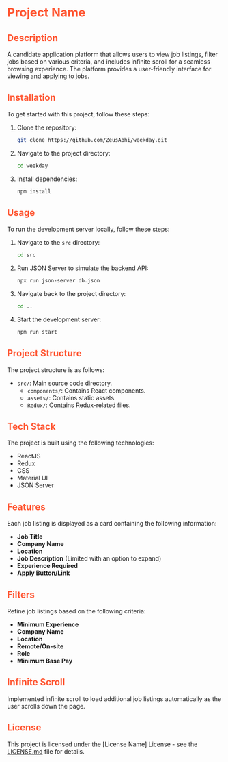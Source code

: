 # <span style="color: #FF5733;">Project Name</span>

## <span style="color: #FF5733;">Description</span>
A candidate application platform that allows users to view job listings, filter jobs based on various criteria, and includes infinite scroll for a seamless browsing experience. The platform provides a user-friendly interface for viewing and applying to jobs.

## <span style="color: #FF5733;">Installation</span>

To get started with this project, follow these steps:

1. Clone the repository:
    ```sh
    git clone https://github.com/ZeusAbhi/weekday.git
    ```
2. Navigate to the project directory:
    ```sh
    cd weekday
    ```
3. Install dependencies:
    ```sh
    npm install
    ```

## <span style="color: #FF5733;">Usage</span>

To run the development server locally, follow these steps:

1. Navigate to the `src` directory:
    ```sh
    cd src
    ```
2. Run JSON Server to simulate the backend API:
    ```sh
    npx run json-server db.json
    ```
3. Navigate back to the project directory:
    ```sh
    cd ..
    ```
4. Start the development server:
    ```sh
    npm run start
    ```

## <span style="color: #FF5733;">Project Structure</span>

The project structure is as follows:

- `src/`: Main source code directory.
  - `components/`: Contains React components.
  - `assets/`: Contains static assets.
  - `Redux/`: Contains Redux-related files.

## <span style="color: #FF5733;">Tech Stack</span>

The project is built using the following technologies:

- ReactJS
- Redux
- CSS
- Material UI
- JSON Server

## <span style="color: #FF5733;">Features</span>

Each job listing is displayed as a card containing the following information:

- **Job Title**
- **Company Name**
- **Location**
- **Job Description** (Limited with an option to expand)
- **Experience Required**
- **Apply Button/Link**

## <span style="color: #FF5733;">Filters</span>

Refine job listings based on the following criteria:

- **Minimum Experience**
- **Company Name**
- **Location**
- **Remote/On-site**
- **Role**
- **Minimum Base Pay**

## <span style="color: #FF5733;">Infinite Scroll</span>

Implemented infinite scroll to load additional job listings automatically as the user scrolls down the page.

## <span style="color: #FF5733;">License</span>

This project is licensed under the [License Name] License - see the [LICENSE.md](LICENSE.md) file for details.
